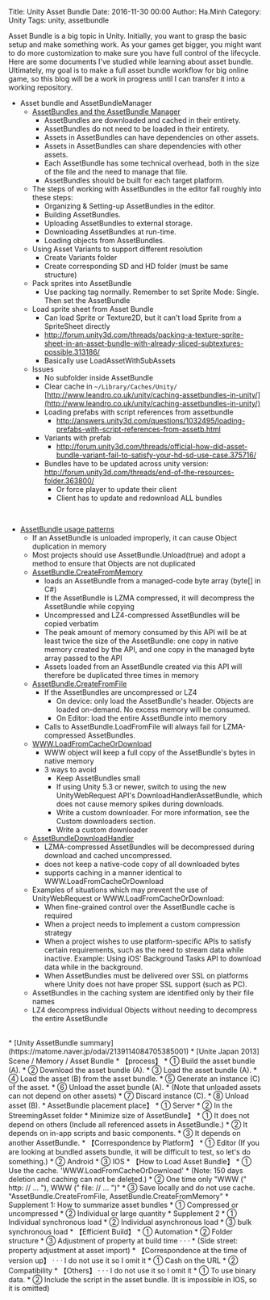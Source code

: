 Title: Unity Asset Bundle
Date: 2016-11-30 00:00
Author: Ha.Minh
Category: Unity
Tags: unity, assetbundle

Asset Bundle is a big topic in Unity. Initially, you want to grasp the basic setup and make something work. As your games get bigger, you might want to do more customization to make sure you have full control of the lifecycle. Here are some documents I've studied while learning about asset bundle. Ultimately, my goal is to make a full asset bundle workflow for big online game, so this blog will be a work in progress until I can transfer it into a working repository.

* Asset bundle and AssetBundleManager
    * [AssetBundles and the AssetBundle Manager](https://unity3d.com/learn/tutorials/topics/scripting/assetbundles-and-assetbundle-manager)
        * AssetBundles are downloaded and cached in their entirety.
        * AssetBundles do not need to be loaded in their entirety.
        * Assets in AssetBundles can have dependencies on other assets.
        * Assets in AssetBundles can share dependencies with other assets.
        * Each AssetBundle has some technical overhead, both in the size of the file and the need to manage that file.
        * AssetBundles should be built for each target platform.
    * The steps of working with AssetBundles in the editor fall roughly into these steps:
        * Organizing & Setting-up AssetBundles in the editor.
        * Building AssetBundles.
        * Uploading AssetBundles to external storage.
        * Downloading AssetBundles at run-time.
        * Loading objects from AssetBundles.
    * Using Asset Variants to support different resolution
        * Create Variants folder
        * Create corresponding SD and HD folder (must be same structure)
    * Pack sprites into AssetBundle
        * Use packing tag normally. Remember to set Sprite Mode: Single. Then set the AssetBundle
    * Load sprite sheet from Asset Bundle
        * Can load Sprite or Texture2D, but it can't load Sprite from a SpriteSheet directly
        * http://forum.unity3d.com/threads/packing-a-texture-sprite-sheet-in-an-asset-bundle-with-already-sliced-subtextures-possible.313186/
        * Basically use LoadAssetWithSubAssets
    * Issues
        * No subfolder inside AssetBundle
        * Clear cache in `~/Library/Caches/Unity/` [http://www.leandro.co.uk/unity/caching-assetbundles-in-unity/](http://www.leandro.co.uk/unity/caching-assetbundles-in-unity/)
        * Loading prefabs with script references from assetbundle
            * http://answers.unity3d.com/questions/1032495/loading-prefabs-with-script-references-from-assetb.html
        * Variants with prefab
            * http://forum.unity3d.com/threads/official-how-did-asset-bundle-variant-fail-to-satisfy-your-hd-sd-use-case.375716/
        * Bundles have to be updated across unity version: http://forum.unity3d.com/threads/end-of-the-resources-folder.363800/
            * Or force player to update their client
            * Client has to update and redownload ALL bundles
<br/>

* [AssetBundle usage patterns](https://unity3d.com/learn/tutorials/topics/best-practices/assetbundle-usage-patterns)
    * If an AssetBundle is unloaded improperly, it can cause Object duplication in memory
    * Most projects should use AssetBundle.Unload(true) and adopt a method to ensure that Objects are not duplicated
    * [AssetBundle.CreateFromMemory](https://unity3d.com/ru/learn/tutorials/topics/best-practices/assetbundle-fundamentals#Loading_Asset_Bundles)
        * loads an AssetBundle from a managed-code byte array (byte[] in C#)
        * If the AssetBundle is LZMA compressed, it will decompress the AssetBundle while copying
        * Uncompressed and LZ4-compressed AssetBundles will be copied verbatim
        * The peak amount of memory consumed by this API will be at least twice the size of the AssetBundle: one copy in native memory created by the API, and one copy in the managed byte array passed to the API
        * Assets loaded from an AssetBundle created via this API will therefore be duplicated three times in memory
    * [AssetBundle.CreateFromFile](https://unity3d.com/ru/learn/tutorials/topics/best-practices/assetbundle-fundamentals#Loading_Asset_Bundles)
        * If the AssetBundles are uncompressed or LZ4
            * On device: only load the AssetBundle's header. Objects are loaded on-demand. No excess memory will be consumed.
            * On Editor: load the entire AssetBundle into memory
        * Calls to AssetBundle.LoadFromFile will always fail for LZMA-compressed AssetBundles.
    * [WWW.LoadFromCacheOrDownload](https://unity3d.com/ru/learn/tutorials/topics/best-practices/assetbundle-fundamentals#Loading_Asset_Bundles)
        * WWW object will keep a full copy of the AssetBundle's bytes in native memory
        * 3 ways to avoid
            * Keep AssetBundles small
            * If using Unity 5.3 or newer, switch to using the new UnityWebRequest API's DownloadHandlerAssetBundle, which does not cause memory spikes during downloads.
            * Write a custom downloader. For more information, see the Custom downloaders section.
            * Write a custom downloader
    * [AssetBundleDownloadHandler](https://unity3d.com/ru/learn/tutorials/topics/best-practices/assetbundle-fundamentals#Loading_Asset_Bundles)
        * LZMA-compressed AssetBundles will be decompressed during download and cached uncompressed.
        * does not keep a native-code copy of all downloaded bytes
        * supports caching in a manner identical to WWW.LoadFromCacheOrDownload
    * Examples of situations which may prevent the use of UnityWebRequest or WWW.LoadFromCacheOrDownload:
        * When fine-grained control over the AssetBundle cache is required
        * When a project needs to implement a custom compression strategy
        * When a project wishes to use platform-specific APIs to satisfy certain requirements, such as the need to stream data while inactive. Example: Using iOS' Background Tasks API to download data while in the background.
        * When AssetBundles must be delivered over SSL on platforms where Unity does not have proper SSL support (such as PC).
    * AssetBundles in the caching system are identified only by their file names
    * LZ4 decompress individual Objects without needing to decompress the entire AssetBundle

<br/>
* [Unity AssetBundle summary](https://matome.naver.jp/odai/2139114084705385001)
    * [Unite Japan 2013] Scene / Memory / Asset Bundle
        * 【process】
            * ① Build the asset bundle (A).
            * ② Download the asset bundle (A).
            * ③ Load the asset bundle (A).
            * ④ Load the asset (B) from the asset bundle.
            * ⑤ Generate an instance (C) of the asset.
            * ⑥ Unload the asset bundle (A).
            * (Note that unloaded assets can not depend on other assets)
            * ⑦ Discard instance (C).
            * ⑧ Unload asset (B).
        * AssetBundle placement place】
            * ① Server
            * ② In the StreemingAsset folder
        * Minimize size of AssetBundle】
            * ① It does not depend on others (Include all referenced assets in AssetBundle.)
            * ② It depends on in-app scripts and basic components.
            * ③ It depends on another AssetBundle.
        * 【Correspondence by Platform】
            * ① Editor (If you are looking at bundled assets bundle, it will be difficult to test, so let's do something.)
            * ② Android
            * ③ IOS
        * 【How to Load Asset Bundle】
            * ① Use the cache. 'WWW.LoadFromCacheOrDownload'
            * (Note: 150 days deletion and caching can not be deleted.)
            * ② One time only "WWW (" http: // ... "), WWW (" file: // ... ")"
            * ③ Save locally and do not use cache. "AssetBundle.CreateFromFile, AssetBundle.CreateFromMemory"
        * Supplement 1: How to summarize asset bundles
            * ① Compressed or uncompressed
            * ② Individual or large quantity
        * Supplement 2
            * ① Individual synchronous load
            * ② Individual asynchronous load
            * ③ bulk synchronous load
        * 【Efficient Build】
            * ① Automation
            * ② Folder structure
            * ③ Adjustment of property at build time · · ·
            * (Side street: property adjustment at asset import)
        * 【Correspondence at the time of version up】 · · · I do not use it so I omit it
            * ① Cash on the URL
            * ② Compatibility
        * 【Others】 · · · I do not use it so I omit it
            * ① To use binary data.
            * ② Include the script in the asset bundle. (It is impossible in IOS, so it is omitted)
